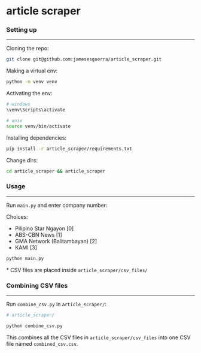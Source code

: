 # article scraper

### Setting up
----

Cloning the repo:
```sh
git clone git@github.com:jamesesguerra/article_scraper.git
```

Making a virtual env:
```sh
python -m venv venv
```

Activating the env:
```sh
# windows
\venv\Scripts\activate

# unix
source venv/bin/activate
```

Installing dependencies:
```sh
pip install -r article_scraper/requirements.txt
```

Change dirs:
```sh
cd article_scraper && article_scraper
```

### Usage
----

Run `main.py` and enter company number:

Choices: 
- Pilipino Star Ngayon [0]
- ABS-CBN News [1]
- GMA Network (Balitambayan) [2]
- KAMI [3]
```sh
python main.py
```

\* CSV files are placed inside `article_scraper/csv_files/`

### Combining CSV files
---

Run `combine_csv.py` in `article_scraper/`:
```sh
# article_scraper/

python combine_csv.py
```

This combines all the CSV files in `article_scraper/csv_files` into one CSV file named `combined_csv.csv`.



